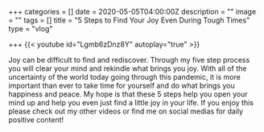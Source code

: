 +++
categories = []
date = 2020-05-05T04:00:00Z
description = ""
image = ""
tags = []
title = "5 Steps to Find Your Joy Even During Tough Times"
type = "vlog"

+++
{{< youtube id="Lgmb6zDnz8Y" autoplay="true" >}}

Joy can be difficult to find and rediscover. Through my five step process you will clear your mind and rekindle what brings you joy. With all of the uncertainty of the world today going through this pandemic, it is more important than ever to take time for yourself and do what brings you happiness and peace. My hope is that these 5 steps help you open your mind up and help you even just find a little joy in your life. If you enjoy this please check out my other videos or find me on social medias for daily positive content!